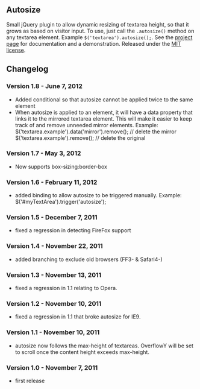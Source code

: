 ## Autosize

Small jQuery plugin to allow dynamic resizing of textarea height, so that it grows as based on visitor input.  To use, just call the `.autosize()` method on any textarea element. Example `$('textarea').autosize();`.  See the [project page](http://jacklmoore.com/autosize/) for documentation and a demonstration.  Released under the [MIT license](http://www.opensource.org/licenses/mit-license.php).

## Changelog

### Version 1.8 - June 7, 2012
* Added conditional so that autosize cannot be applied twice to the same element
* When autosize is applied to an element, it will have a data property that links it to the mirrored textarea element.  This will make it easier to keep track of and remove unneeded mirror elements.  Example:
    $('textarea.example').data('mirror').remove(); // delete the mirror
    $('textarea.example').remove(); // delete the original

### Version 1.7 - May 3, 2012
* Now supports box-sizing:border-box

### Version 1.6 - February 11, 2012
* added binding to allow autosize to be triggered manually.  Example:
  $('#myTextArea').trigger('autosize');

### Version 1.5 - December 7, 2011
* fixed a regression in detecting FireFox support

### Version 1.4 - November 22, 2011
* added branching to exclude old browsers (FF3- & Safari4-)

### Version 1.3 - November 13, 2011
* fixed a regression in 1.1 relating to Opera.

### Version 1.2 - November 10, 2011
* fixed a regression in 1.1 that broke autosize for IE9.

### Version 1.1 - November 10, 2011
* autosize now follows the max-height of textareas.  OverflowY will be set to scroll once the content height exceeds max-height. 

### Version 1.0 - November 7, 2011
* first release
